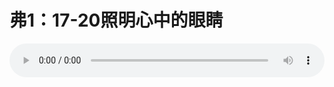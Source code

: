 # 弗1：17-20照明心中的眼睛

<audio style="width: 100%;" preload="false" controls controlslist="nodownload"><source src="//file.simai.life/audio/mp3/old/12332.mp3" type="audio/mpeg">Your browser does not support the audio element.</audio>


